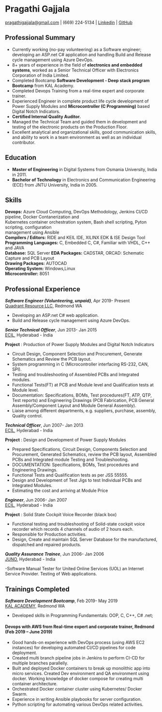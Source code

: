 # Pragathi Gajjala
pragathigajjala@gmail.com | (669) 224-5134 | [Linkedin](https://linkedin.com/in/pragathigajjala) | [GitHub](https://github.com/pragathigajjala)


## Professional Summary 

-	Currently working (no-pay volunteering) as a Software engineer; developing an ASP.net C# application and handling Build and Release cycle management using Azure DevOps. 
- 8+ years of experience in the field of **electronics and embedded systems**, worked as a Senior Technical Officer with Electronics Corporation of India Limited. 
-   Completed Bootcamp **Software Development - Deep stack program Bootcamp** from KAL Academy.
- Completed Devops Training from a real-time expert and corporate trainer. 
-	Experienced Engineer in complete product life cycle development of Power Supply Modules and **Microcontroller (C Programming)** based Digital Notch Indicators. 
-	**Certified Internal Quality Auditor.**
-	Managed the Technical Team and guided them in development and testing of the electronic products on the Production Floor.
-	Excellent analytical and organizational skills, good communication skills, and ability to work in a team environment as well as an individual contributor. 


## Education
-	**Master of Engineering** in Digital Systems from Osmania University, India in 2011.
-	**Bachelor of Technology** in Electronics and Communication Engineering (ECE) from JNTU University, India in 2005.


## Skills
**Devops:**             	            Azure Cloud Computing, DevOps Methodology, Jenkins CI/CD pipeline, Docker Contanerization and     
                                      Kubernetes container orchestration system, Bash shell scripting, Pyton scripting, configuration   
                                      management using Ansible  
**Compilers / Editors:**             	RIDE and KEIL IDE, XILINX EDK & ISE Design Tool  
**Programming Languages:**        		C, Embedded C, C#, Familiar with VHDL, C++ and JAVA  
**Database:**                         SQL Server 
**EDA Packages:**                     CADSTAR, ORCAD: Schematic Capture and PCB Layout  
**Drawing Packages:**                 AUTOCAD  
**Operating System:**                 Windows,Linux   
**Microcontroller:**                  8051


## Professional Experience
_**Software Engineer (Volunteering, unpaid)**_,  Apr 2019- Present  
[Quadrant Resource LLC](https://www.quadrantresource.com/), Redmond WA

-	Developing an ASP.net C# web application. 
-	Build and Release cycle management using Azure DevOps.


_**Senior Technical Officer**_,  Jun 2013- Jan 2015  
[ECIL](http://www.ecil.co.in/), Hyderabad - India 

 **Project**   : Production of Power Supply Modules and Digital Notch Indicators
-	Circuit Design, Component Selection and Procurement, Generate Schematics and Review the PCB layout.
-	System programming in C (Microcontroller interfacing RS-232, CAN, SPI).
-	Testing and troubleshooting of Assembled PCBs and Integrated modules.
-	Functional Tests(FT) at PCB and Module level and Qualification tests at Module level. 
-	Documentation: Specifications, BOMs, Test procedures(FT, ATP, QTP, Test reports) and Engineering Drawings (PCB Fabrication, PCB General Assembly/Component Layout and Module General Assembly).
-	Liaise among different departments, e.g. suppliers, purchase, assembly, Quality control.



_**Technical Officer**_,  Jun 2007- Jan 2013  
[ECIL](http://www.ecil.co.in/), Hyderabad - India 

**Project**    : Design and Development of Power Supply Modules
-	Prepared Specifications, Circuit Design, Components Selection and Procurement, Generated Schematics, review the PCB layout, Assembled PCBs and Integrated module Testing and Troubleshooting.
-	DOCUMENTATION: Specifications, BOMs, Test procedures and Engineering Drawings.
-	Functional Tests and Qualification tests as per JSS 55555. 
- Design and Development of Test Jigs to test Individual PCBs and Integrated Modules. 
- Estimating the cost and arriving at Module Price

_**Engineer**_,  Jun 2006- Jan 2007  
[ECIL](http://www.ecil.co.in/), Hyderabad - India 

**Project**   : Solid State Cockpit Voice Recorder (black box)
-	Functional testing and troubleshooting of Solid-state cockpit voice recorder which records 4 channels of audio of 2 hours each. 
-	Responsible for Production activities.
- Design, Create and maintain SQL Server Database for the manufactured, dispatched and repaired products.

_**Quality Assurance Trainee**_,  Jun 2006- Jan 2006  
[JUNO](https://www.juno.com/), Hyderabad - India 

-Software Manual Tester for United Online Services (UOL) an Internet Service Provider. Testing of Web applications.


## Trainings Completed
_**Software Development Bootcamp**_,  Feb 2019- May 2019  
[KAL ACADEMY](https://www.kalacademy.org/), Redmond WA

- Developed skills in Programming Fundamentals: OOP, C, C++, C# .net; 

#### Devops with AWS from Real-time expert and corporate trainer, Redmond                (Feb 2019 – June 2019)

- Good hands-on experience with DevOps process (using AWS EC2 instances) for developing automated CI/CD pipelines for code deployment.
- Created multi branch pipeline jobs in Jenkins to perform CI-CD for multiple branches parallelly.
- Built and deployed Docker containers to break up monolithic app into micro services. Created Dev environment and QA environment using 
  docker. Working knowledge of docker compose for creating multi container architecture.
- Orchestrated Docker container cluster using Kubernetes/ Docker Swarm.
- Experience in writing Ansible playbooks for server configuration.
- Python scripting for automating various DevOps related activities. 
